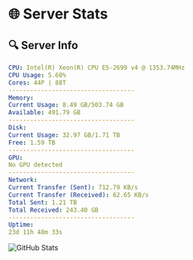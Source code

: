 # 🌐 Server Stats
## 🔍 Server Info
```yaml
CPU: Intel(R) Xeon(R) CPU E5-2699 v4 @ 1353.74MHz
CPU Usage: 5.60%
Cores: 44P | 88T
-----------------------------------
Memory:
Current Usage: 8.49 GB/503.74 GB
Available: 491.79 GB
-----------------------------------
Disk:
Current Usage: 32.97 GB/1.71 TB
Free: 1.59 TB
-----------------------------------
GPU:
No GPU detected
-----------------------------------
Network:
Current Transfer (Sent): 712.79 KB/s
Current Transfer (Received): 62.65 KB/s
Total Sent: 1.21 TB
Total Received: 243.40 GB
-----------------------------------
Uptime:
23d 11h 48m 33s
```
![GitHub Stats](https://img.shields.io/badge/Updated-2025-05-13_04:57:21-blue)